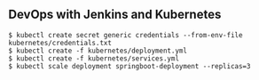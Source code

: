 ## DevOps with Jenkins and Kubernetes

```
$ kubectl create secret generic credentials --from-env-file kubernetes/credentials.txt
$ kubectl create -f kubernetes/deployment.yml
$ kubectl create -f kubernetes/services.yml
$ kubectl scale deployment springboot-deployment --replicas=3
```
